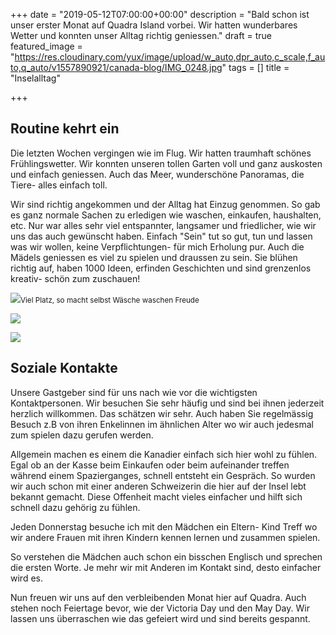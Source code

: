 +++
date = "2019-05-12T07:00:00+00:00"
description = "Bald schon ist unser erster Monat auf Quadra Island vorbei. Wir hatten wunderbares Wetter und konnten unser Alltag richtig geniessen."
draft = true
featured_image = "https://res.cloudinary.com/yux/image/upload/w_auto,dpr_auto,c_scale,f_auto,q_auto/v1557890921/canada-blog/IMG_0248.jpg"
tags = []
title = "Inselalltag"

+++
## Routine kehrt ein

Die letzten Wochen vergingen wie im Flug. Wir hatten traumhaft schönes Frühlingswetter. Wir konnten unseren tollen Garten voll und ganz auskosten und einfach geniessen. Auch das Meer, wunderschöne Panoramas, die Tiere- alles einfach toll. 

Wir sind richtig angekommen und der Alltag hat Einzug genommen. So gab es ganz normale Sachen zu erledigen wie waschen, einkaufen, haushalten, etc. Nur war alles sehr viel entspannter, langsamer und friedlicher, wie wir uns das auch gewünscht haben. Einfach "Sein" tut so gut, tun und lassen was wir wollen, keine Verpflichtungen- für mich Erholung pur. Auch die Mädels geniessen es viel zu spielen und draussen zu sein. Sie blühen richtig auf, haben 1000 Ideen, erfinden Geschichten und sind grenzenlos kreativ- schön zum zuschauen!

![](https://res.cloudinary.com/yux/image/upload/w_auto,dpr_auto,c_scale,f_auto,q_auto/v1557890327/canada-blog/IMG_0235.jpg)<small>Viel Platz, so macht selbst Wäsche waschen Freude</small> 

![](https://res.cloudinary.com/yux/image/upload/w_auto,dpr_auto,c_scale,f_auto,q_auto/v1557890814/canada-blog/IMG_0168.jpg)

![](https://res.cloudinary.com/yux/image/upload/w_auto,dpr_auto,c_scale,f_auto,q_auto/v1557717981/canada-blog/IMG_0189.jpg)

## Soziale Kontakte

Unsere Gastgeber sind für uns nach wie vor die wichtigsten Kontaktpersonen. Wir besuchen Sie sehr häufig und sind bei ihnen jederzeit herzlich willkommen. Das schätzen wir sehr. Auch haben Sie regelmässig Besuch z.B von ihren Enkelinnen im ähnlichen Alter wo wir auch jedesmal zum spielen dazu gerufen werden.

Allgemein machen es einem die Kanadier einfach sich hier wohl zu fühlen. Egal ob an der Kasse beim Einkaufen oder beim aufeinander treffen während einem Spazierganges, schnell entsteht ein Gespräch. So wurden wir auch schon mit einer anderen Schweizerin die hier auf der Insel lebt bekannt gemacht. Diese Offenheit macht vieles einfacher und hilft sich schnell dazu gehörig zu fühlen.

Jeden Donnerstag besuche ich mit den Mädchen ein Eltern- Kind Treff wo wir andere Frauen mit ihren Kindern kennen lernen und zusammen spielen.

So verstehen die Mädchen auch schon ein bisschen Englisch und sprechen die ersten Worte. Je mehr wir mit Anderen im Kontakt sind, desto einfacher wird es.

Nun freuen wir uns auf den verbleibenden Monat hier auf Quadra. Auch stehen noch Feiertage bevor, wie der Victoria Day und den May Day. Wir lassen uns überraschen wie das gefeiert wird und sind bereits gespannt.